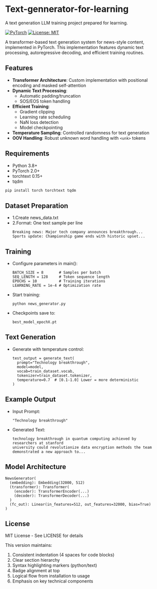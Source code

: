 # Text-gennerator-for-learning
A  text generation LLM training project prepared for learning.

[![PyTorch](https://img.shields.io/badge/PyTorch-%23EE4C2C.svg?logo=PyTorch&logoColor=white)](https://pytorch.org/)
[![License: MIT](https://img.shields.io/badge/License-MIT-yellow.svg)](https://opensource.org/licenses/MIT)

A transformer-based text generation system for news-style content, implemented in PyTorch. This implementation features dynamic text processing, autoregressive decoding, and efficient training routines.

## Features

- **Transformer Architecture**: Custom implementation with positional encoding and masked self-attention
- **Dynamic Text Processing**: 
  - Automatic padding/truncation 
  - SOS/EOS token handling
- **Efficient Training**:
  - Gradient clipping
  - Learning rate scheduling
  - NaN loss detection
  - Model checkpointing
- **Temperature Sampling**: Controlled randomness for text generation
- **OOV Handling**: Robust unknown word handling with `<unk>` tokens

## Requirements

- Python 3.8+
- PyTorch 2.0+
- torchtext 0.15+
- tqdm

```bash
pip install torch torchtext tqdm
```

## Dataset Preparation
- 1.Create news_data.txt
- 2.Format: One text sample per line
  ```
  Breaking news: Major tech company announces breakthrough...
  Sports update: Championship game ends with historic upset...
  ```
## Training
- Configure parameters in main():
  ```
  BATCH_SIZE = 8       # Samples per batch
  SEQ_LENGTH = 128     # Token sequence length 
  EPOCHS = 10          # Training iterations
  LEARNING_RATE = 1e-4 # Optimization rate

  ```
- Start training:
  ```
  python news_generator.py
  ```
- Checkpoints save to:
  ```
  best_model_epochX.pt
  ```

## Text Generation
- Generate with temperature control:
  ```
  test_output = generate_text(
    prompt="Technology breakthrough",
    model=model,
    vocab=train_dataset.vocab,
    tokenizer=train_dataset.tokenizer,
    temperature=0.7  # [0.1-1.0] Lower = more deterministic
  )
  ```

## Example Output
- Input Prompt:
  ```
  "Technology breakthrough"
  ```
- Generated Text:
  ```
  technology breakthrough in quantum computing achieved by researchers at stanford 
  university could revolutionize data encryption methods the team demonstrated a new approach to...
  ```

## Model Architecture
```
NewsGenerator(
  (embedding): Embedding(32000, 512)
  (transformer): Transformer(
    (encoder): TransformerEncoder(...)
    (decoder): TransformerDecoder(...)
  )
  (fc_out): Linear(in_features=512, out_features=32000, bias=True)
)
```
## License
MIT License - See LICENSE for details

This version maintains:
1. Consistent indentation (4 spaces for code blocks)
2. Clear section hierarchy
3. Syntax highlighting markers (python/text)
4. Badge alignment at top
5. Logical flow from installation to usage
6. Emphasis on key technical components



